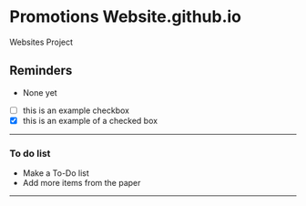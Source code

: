 # Promotions Website.github.io
Websites Project

## Reminders
- None yet
- [ ] this is an example checkbox
- [x] this is an example of a checked box
---

### To do list
- Make a To-Do list
- Add more items from the paper


---
